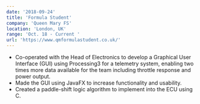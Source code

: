 ```yaml
---
date: '2018-09-24'
title: 'Formula Student'
company: 'Queen Mary FS'
location: 'London, UK'
range: 'Oct. 18 - Current '
url: 'https://www.qmformulastudent.co.uk/'
---
```


- Co-operated with the Head of Electronics to develop a Graphical User Interface (GUI) using Processing3 for a telemetry system,
enabling two times more data available for the team including throttle response and power output.
- Made the GUI using JavaFX to increase functionality and usability. 
- Created a paddle-shift logic algorithm to implement into the ECU using C.